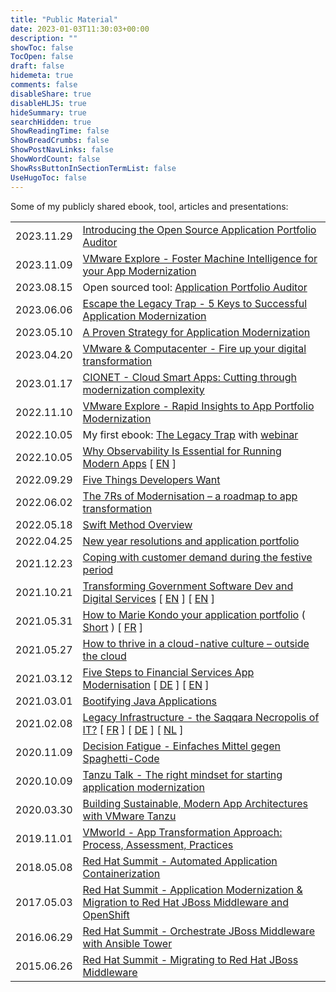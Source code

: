 ```yaml
---
title: "Public Material"
date: 2023-01-03T11:30:03+00:00
description: ""
showToc: false
TocOpen: false
draft: false
hidemeta: true
comments: false
disableShare: true
disableHLJS: true
hideSummary: true
searchHidden: true
ShowReadingTime: false
ShowBreadCrumbs: false
ShowPostNavLinks: false
ShowWordCount: false
ShowRssButtonInSectionTermList: false
UseHugoToc: false
---
```


Some of my publicly shared ebook, tool, articles and presentations:

|            |                                                         | 
|:----------:|:------------------------------------------------------- | 
| 2023.11.29 | [Introducing the Open Source Application Portfolio Auditor](https://tanzu.vmware.com/content/blog/introducing-application-portfolio-auditor) |
| 2023.11.09 | [VMware Explore - Foster Machine Intelligence for your App Modernization](https://drive.google.com/file/d/1_OxAogoSc1Fd7K1jMzSQZXRsVXere2hl/view?usp=drive_link) |
| 2023.08.15 | Open sourced tool: [Application Portfolio Auditor](https://github.com/vmware-tanzu/application-portfolio-auditor) |
| 2023.06.06 | [Escape the Legacy Trap - 5 Keys to Successful Application Modernization](https://tanzu.vmware.com/content/blog/escape-the-legacy-trap-successful-application-modernization) |
| 2023.05.10 | [A Proven Strategy for Application Modernization](https://tanzu.vmware.com/content/videos/how-to-escape-the-legacy-trap-a-proven-strategy-for-application-modernization) |
| 2023.04.20 | [VMware & Computacenter - Fire up your digital transformation](https://www.computacenterfireup.co.uk/wp-content/uploads/2021/04/CC-VMWARE-CUSTOMER-BROCHURE.pdf) |
| 2023.01.17 | [CIONET - Cloud Smart Apps: Cutting through modernization complexity](https://www.cionet.com/en-be/cloudsmartapps) |
| 2022.11.10 | [VMware Explore - Rapid Insights to App Portfolio Modernization](https://drive.google.com/file/d/1mVjulvVAj1dNXDz6MUIlsrRSbhFx4RUx/view?usp=share_link) |
| 2022.10.05 | My first ebook: [The Legacy Trap](http://via.vmware.com/legacy-trap) with [webinar](https://drive.google.com/file/d/1nw_Q7cD6ruk7-SkjdPElBrWYT6D5V0Zm/view?usp=share_link) |
| 2022.10.05 | [Why Observability Is Essential for Running Modern Apps](https://devm.io/digital-transformation/observability-modern-apps) [ [EN](https://devopscon.io/whitepaper/devops-magazine-no7/) ]|
| 2022.09.29 | [Five Things Developers Want](https://devm.io/careers/developer-talent-crunch) |
| 2022.06.02 | [The 7Rs of Modernisation – a roadmap to app transformation](https://jaxenter.com/app-transformation-177545.html) |
| 2022.05.18 | [Swift Method Overview](https://tanzu.vmware.com/developer/learningpaths/swift-monolith-modernization/01-swift-overview/) |
| 2022.04.25 | [New year resolutions and application portfolio](https://technologydispatch.com/failed-new-year-resolutions-theres-still-hope-for-your-application-portfolio/) |
| 2021.12.23 | [Coping with customer demand during the festive period](https://technologydispatch.com/christmas-2021-coping-with-customer-demand-during-the-festive-period/) |
| 2021.10.21 | [Transforming Government Software Dev and Digital Services](https://technative.io/transforming-government-software-development-and-digital-services/) [ [EN]( https://www.eweekuk.com/development/transforming-government-software-development-and-digital-services/) ] [ [EN](https://technologydispatch.com/transforming-government-services-a-digital-revolution/) ] |
| 2021.05.31 | [How to Marie Kondo your application portfolio](https://www.linkedin.com/pulse/how-marie-kondo-your-application-portfolio-marc-zottner/)  ( [Short](https://content.yudu.com/web/69r/0A4417d/EWorldMay21/html/index.html%3Fpage=19) ) [ [FR](https://itrnews.com/articles/191117/marie-kondo-le-rangement-magique-pour-votre-portefeuille-applicatif.html) ] |
| 2021.05.27 | [How to thrive in a cloud-native culture – outside the cloud](https://cloudcomputing-news.net/news/2021/may/27/how-to-thrive-in-a-cloud-native-culture-outside-the-cloud/) |
| 2021.03.12 | [Five Steps to Financial Services App Modernisation](https://jaxenter.com/financial-services-modernisation-173920.html.)  [ [DE](https://www.it-finanzmagazin.de/vmware-5-schritte-zur-modernisierung-apps-119699/) ] [ [EN](https://www.techradar.com/uk/news/five-steps-to-financial-services-app-modernization) ] |
| 2021.03.01 | [Bootifying Java Applications](https://tanzu.vmware.com/developer/guides/spring/bootifying-java-apps/) |
| 2021.02.08 | [Legacy Infrastructure - the Saqqara Necropolis of IT?](https://www.linkedin.com/pulse/legacy-infrastructure-saqqara-necropolis-world-marc-zottner/)  [ [FR](https://www.programmez.com/avis-experts/linfrastructure-legacy-la-necropole-de-saqqarah-de-lit-31575) ] [ [DE](https://jaxenter.de/devops/legacy-systeme-problem-99809) ] [ [NL](https://www.techvisor.nl/Artikelen/4918/kijk-naar-de-egyptische-piramides-om-legacy-infrastructuur-te-begrijpen) ] |
| 2020.11.09 | [Decision Fatigue - Einfaches Mittel gegen Spaghetti-Code](https://www.dotnetpro.de/planung/clean-code/einfaches-mittel-spaghetti-code-2603318.html) |
| 2020.10.09 | [Tanzu Talk - The right mindset for starting application modernization](https://tanzu.vmware.com/content/videos/tanzu-talk-the-right-mindset-for-starting-application-modernization) |
| 2020.03.30 | [Building Sustainable, Modern App Architectures with VMware Tanzu](https://tanzu.vmware.com/content/blog/how-to-build-sustainable-modern-application-architectures) |
| 2019.11.01 | [VMworld - App Transformation Approach: Process, Assessment, Practices](https://drive.google.com/file/d/1MW5JX0HQoOBE5udU5_MLDw0qUiETnE17/view?usp=sharing) |
| 2018.05.08 | [Red Hat Summit - Automated Application Containerization](https://drive.google.com/file/d/1wksEBoOtkZL7rXHbHetgIT6aO3Vi_0ck/view?usp=sharing) |
| 2017.05.03 | [Red Hat Summit - Application Modernization & Migration to Red Hat JBoss Middleware and OpenShift](https://drive.google.com/file/d/1EJ1RG-38bKSkP8_tXOeTlXhyaC3NTvmv/view?usp=sharing) |
| 2016.06.29 | [Red Hat Summit - Orchestrate JBoss Middleware with Ansible Tower](https://drive.google.com/file/d/1C15XpY1-IJ1OQANgEtZm75Efcx6kTWrC/view?usp=sharing) |
| 2015.06.26 | [Red Hat Summit - Migrating to Red Hat JBoss Middleware](https://drive.google.com/file/d/1zrIdzP0ICHHA0loWnNmtkYqsSXfclQDL/view?usp=sharing) |
